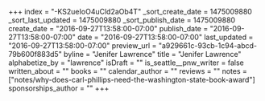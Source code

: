 +++
index = "-KS2ueIoO4uCld2aOb4T"
_sort_create_date = 1475009880
_sort_last_updated = 1475009880
_sort_publish_date = 1475009880
create_date = "2016-09-27T13:58:00-07:00"
publish_date = "2016-09-27T13:58:00-07:00"
date = "2016-09-27T13:58:00-07:00"
last_updated = "2016-09-27T13:58:00-07:00"
preview_url = "a929661c-93cb-1c94-abcd-79b600f883d5"
byline = "Jenifer Lawrence"
title = "Jenifer Lawrence"
alphabetize_by = "lawrence"
isDraft = ""
is_seattle__pnw_writer = false
written_about = ""
books = ""
calendar_author = ""
reviews = ""
notes = ["notes/why-does-carl-phillips-need-the-washington-state-book-award"]
sponsorships_author = ""
+++
